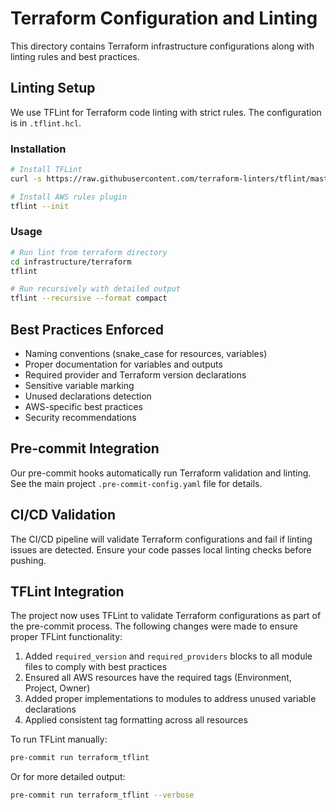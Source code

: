 # Terraform Configuration and Linting

This directory contains Terraform infrastructure configurations along with linting rules and best
practices.

## Linting Setup

We use TFLint for Terraform code linting with strict rules. The configuration is in `.tflint.hcl`.

### Installation

```bash
# Install TFLint
curl -s https://raw.githubusercontent.com/terraform-linters/tflint/master/install_linux.sh | bash

# Install AWS rules plugin
tflint --init
```

### Usage

```bash
# Run lint from terraform directory
cd infrastructure/terraform
tflint

# Run recursively with detailed output
tflint --recursive --format compact
```

## Best Practices Enforced

- Naming conventions (snake_case for resources, variables)
- Proper documentation for variables and outputs
- Required provider and Terraform version declarations
- Sensitive variable marking
- Unused declarations detection
- AWS-specific best practices
- Security recommendations

## Pre-commit Integration

Our pre-commit hooks automatically run Terraform validation and linting. See the main project
`.pre-commit-config.yaml` file for details.

## CI/CD Validation

The CI/CD pipeline will validate Terraform configurations and fail if linting issues are detected.
Ensure your code passes local linting checks before pushing.

## TFLint Integration

The project now uses TFLint to validate Terraform configurations as part of the pre-commit process.
The following changes were made to ensure proper TFLint functionality:

1. Added `required_version` and `required_providers` blocks to all module files to comply with best
   practices
1. Ensured all AWS resources have the required tags (Environment, Project, Owner)
1. Added proper implementations to modules to address unused variable declarations
1. Applied consistent tag formatting across all resources

To run TFLint manually:

```bash
pre-commit run terraform_tflint
```

Or for more detailed output:

```bash
pre-commit run terraform_tflint --verbose
```
